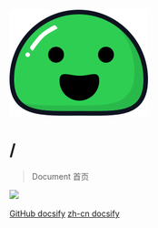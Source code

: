 ![logo](_media/icon_green.svg)


# /  

> Document 首页

![](/_media_/bg.jpg)

[GitHub docsify](https://github.com/docsifyjs/docsify/)
[zh-cn docsify](https://docsify.js.org/#/zh-cn/quickstart)


<!-- 背景图片 -->
<!-- ![](/_media_/bg.jpg)-->
<!-- 背景色 -->
<!-- ![color](#f0f0f0)-->